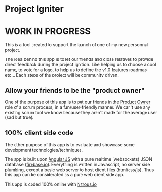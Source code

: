 # Project Igniter
# WORK IN PROGRESS

This is a tool created to support the launch of one of my new personnal project.

The idea behind this app is to let our friends and close relatives to provide direct feedback during the project ignition.
Like helping us to choose a cool name, to vote for a logo, to help us to define the v1.0 features roadmap etc...
Each steps of the project will be community driven.

## Allow your friends to be the "product owner"

One of the purpose of this app is to put our friends in the [Product Owner](http://en.wikipedia.org/wiki/Scrum_(software_development)#Product_Owner) role of a scrum process, in a fun/user-friendly manner.
We can't use any existing scrum tool we know because they aren't made for the average user (sad but true).

## 100% client side code

The other purpose of this app is to evaluate and showcase some development technologies/techniques.

The app is built upon [Angular JS](http://angularjs.org) with a pure realtime (websockets) JSON database ([firebase.io](http://www.firebase.com)).
Everything is written in Javascript, no server side plumbing, except a basic web server to host client files (html/css/js).
Thus this app can be considerated as a pure web client side app.

This app is coded 100% online with [Nitrous.io](https://www.nitrous.io/join/Nx2ZUMqxfNI?utm_source=nitrous.io&utm_medium=copypaste&utm_campaign=referral)
